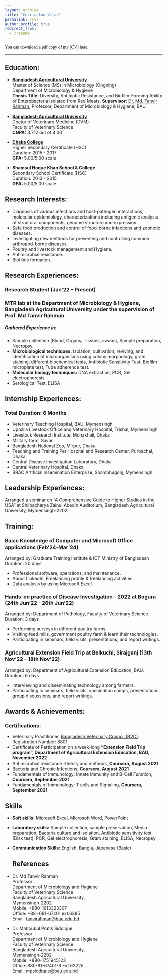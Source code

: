 ```yaml
---
layout: archive
title: "Curriculum Vitae"
permalink: /cv/
author_profile: true
redirect_from:
  - /resume
---
```


<span style="color:black; font-family:Georgia;">
  You can download a pdf copy of my <a href="../files/CV/CV_Md Abdullah Evna Hasan,DVM.pdf">[CV]</a> here.
</span>

---

## Education:

<!-- MS -->
- [**Bangladesh Agricultural University**](https://bau.edu.bd/) <br>
  Master of Science (MS) in Microbiology (Ongoing) <br>
  Department of Microbiology & Hygiene <br>
  **Thesis Title:** Diversity, Antibiotic Resistance, and Biofilm-Forming Ability of Enterobacteria Isolated 
  from Red Meats.
  **Supervisor:** [Dr. Md. Tanvir Rahman](https://vmh.bau.edu.bd/profile/VMH1005), Professor, Department of Microbiology & Hygiene, BAU

<!-- DVM -->
- [**Bangladesh Agricultural University**](https://bau.edu.bd/) <br>
  Doctor of Veterinary Medicine (DVM) <br>
  Faculty of Veterinary Science <br>
  **CGPA:** 3.712 out of 4.00<br>

<!-- HSC -->
- [**Dhaka College**](http://dhakacollege.edu.bd/) <br>
  Higher Secondary Certificate (HSC) <br>
  Duration: 2015 - 2017 <br>
  **GPA:** 5.00/5.00 scale <br>

  <!-- SSC -->
- **Shamsul Hoque Khan School & College** <br>
  Secondary School Certificate (HSC) <br>
  Duration: 2013 - 2015 <br>
  **GPA:** 5.00/5.00 scale <br>

## Research Interests:
- Diagnosis of various infections and host-pathogen interactions, molecular epidemiology, 
characterizations including antigenic analysis of structural components, genome structure and 
expression.
- Safe food production and control of food-borne infections and zoonotic diseases.
- Investigating new methods for preventing and controlling common arthropod-borne diseases. 
- Poultry and livestock management and Hygiene.
- Antimicrobial resistance.
- Biofilms formation.


## Research Experiences:
### Research Student (Jan’22 – Present)
### **MTR lab** at the **Department of Microbiology & Hygiene**, Bangladesh Agricultural University under the supervision of **Prof. Md Tanvir Rahman**
#####  Gathered Experience in:
- Sample collection (Blood, Organs, Tissues, swabs), Sample preparation, Necropsy.
-  **Microbiological techniques:** Isolation, cultivation, reviving, and identification of 
microorganisms using colony morphology, gram staining, different biochemical tests, 
Antibiotic Sensitivity Test, Biofilm microplate test, Tube adherence test.
- **Molecular biology techniques:** DNA extraction, PCR, Gel electrophoresis 
- Serological Test: ELISA

## Internship Experiences:
### Total Duration: 6 Months
- Veterinary Teaching Hospital, BAU, Mymensingh
- Upazila Livestock Office and Veterinary Hospital, Trishal, Mymensingh 
- Livestock Research Institute, Mohakhali, Dhaka 
- Military farm, Savar 
- Bangladesh National Zoo, Mirpur, Dhaka 
- Teaching and Training Pet Hospital and Research Center, Purbachal, Dhaka
- Central Disease Investigation Laboratory, Dhaka 
- Central Veterinary Hospital, Dhaka
- BRAC Artificial Insemination Enterprise, Shambhugonj, Mymensingh 


## Leadership Experiences:
Arranged a seminar on “A Comprehensive Guide to Higher Studies in the USA” at Shilpacharya Zainul Abedin 
Auditorium, Bangladesh Agricultural University, Mymensingh-2202.

## Training:
### Basic Knowledge of Computer and Microsoft Office applications (Feb’24-Mar’24)
Arranged by: Graduate Training Institute & ICT Ministry of Bangladesh <br>
Duration: 20 days
- Professional software, operations, and maintenance.
- About LinkedIn, Freelancing profile & freelancing activities.
- Data analysis by using Microsoft Excel.

### Hands-on practice of Disease Investigation - 2022 at Bogura (24th Jun’22 - 26th Jun’22)
Arranged by: Department of Pathology, Faculty of Veterinary Science.
Duration: 3 days 
- Performing surveys in different poultry farms.
- Visiting feed mills, government poultry farm & learn their technologies.
- Participating in seminars, field visits, presentations, and report writings.

### Agricultural Extension Field Trip at Belkuchi, Sirajganj (13th Nov’22 – 18th Nov’22)
Arranged by: Department of Agricultural Extension Education, BAU. 
Duration: 6 days 
- Interviewing and disseminating technology among farmers.
- Participating in seminars, field visits, vaccination camps, presentations, group discussions, and 
report writings.

## Awards & Achievements:
### Certifications:
- Veterinary Practitioner, [Bangladesh Veterinary Council (BVC)](https://bvc.gov.bd/). Registration Number: 8801
- Certificate of Participation on a week-long **“Extension Field Trip program”, Department of 
Agricultural Extension Education, BAU, November 2022**
- Antimicrobial resistance -theory and methods, **Coursera, August 2021**
- Bacteria and Chronic Infections, **Coursera, August 2021**
- Fundamentals of Immunology: Innate Immunity and B-Cell Function, **Coursera, September 2021**
- Fundamentals of Immunology: T cells and Signaling, **Coursera, September 2021**

## Skills

- **Soft skills:** Microsoft Excel, Microsoft Word, PowerPoint
- **Laboratory skills:** Sample collection, sample preservation, Media preparation, Bacteria culture and isolation, Antibiotic sensitivity test (Disk test), PCR, Gel electrophoresis, Gram staining, ELISA, Necropsy
- **Communication Skills:** English, Bangla, Japanese (Basic)

  ## References
- Dr. Md Tanvir Rahman <br>
  Professor <br>
  Department of Microbiology and Hygiene <br>
  Faculty of Veterinary Science <br>
  Bangladesh Agricultural University, <br>
  Mymensingh-2202 <br>
  Mobile: +880-1913323307 <br>
  Office: +88 -091-67401 ext.6385 <br>
  Email: tanvirahman@bau.edu.bd 

- Dr. Mahbubul Pratik Siddique <br>
  Professor  <br>
  Department of Microbiology and Hygiene <br>
  Faculty of Veterinary Science <br>
  Bangladesh Agricultural University, <br>
  Mymensingh-2202 <br>
  Mobile: +880-1751945123 <br>
  Office: 880-91-67401-6 Ext.63225 <br>
  Email: mpsiddique@bau.edu.bd <br>

